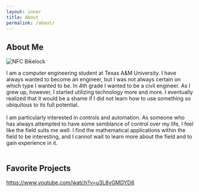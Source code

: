 ```yaml
---
layout: inner
title: About
permalink: /about/
---
```


## About Me
<img class=prof_pic src="../img/screenshot.png" title="NFC Bikelock">


I am a computer engineering student at Texas A&M University. I have always wanted to become an engineer, but I was not always certain on which type I wanted to be. In 4th grade I wanted to be a civil engineer. As I grew up, however, I started utilizing technology more and more. I eventually realized that it would be a shame if I did not learn how to use something so ubiquitous to its full potential.<br>
<br>
I am particularly interested in controls and automation. As someone who has always attempted to have some semblance of control over my life, I feel like the field suits me well. I find the mathematical applications within the field to be interesting, and I cannot wait to learn more about the field and to gain experience in it.<br>
<br>

## Favorite Projects
https://www.youtube.com/watch?v=u3L8vGMDYD8
<br>
<br>
<br>
<br>
<br>
<br>
<br>
<br>